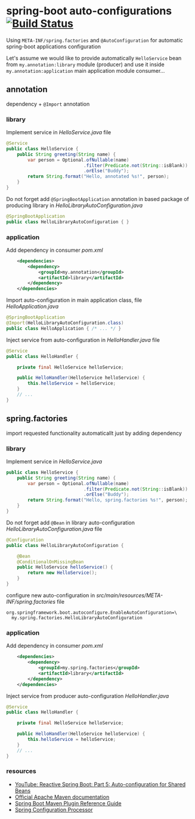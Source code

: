 # spring-boot auto-configurations [![Build Status](https://travis-ci.org/daggerok/spring-boot-auto-configurations-explained.svg?branch=master)](https://travis-ci.org/daggerok/spring-boot-auto-configurations-explained)
Using `META-INF/spring.factories` and `@AutoConfiguration` for automatic spring-boot applications configuration

Let's assume we would like to provide automatically `HelloService` bean from `my.annotation:library` module (producer)
and use it inside `my.annotation:application` main application module consumer...

## annotation

dependency + `@Import` annotation

### library

Implement service in _HelloService.java_ file

```java
@Service
public class HelloService {
    public String greeting(String name) {
        var person = Optional.ofNullable(name)
                             .filter(Predicate.not(String::isBlank))
                             .orElse("Buddy");
        return String.format("Hello, annotated %s!", person);
    }
}
```

Do not forget add `@SpringBootApplication` annotation in based package of producing library in _HelloLibraryAutoConfiguration.java_

```java
@SpringBootApplication
public class HelloLibraryAutoConfiguration { }
```

### application

Add dependency in consumer _pom.xml_

```xml
    <dependencies>
        <dependency>
            <groupId>my.annotation</groupId>
            <artifactId>library</artifactId>
        </dependency>
    </dependencies>
```

Import auto-configuration in main application class, file _HelloApplication.java_

```java
@SpringBootApplication
@Import(HelloLibraryAutoConfiguration.class)
public class HelloApplication { /* ... */ }
```

Inject service from auto-configuration in _HelloHandler.java_ file

```java
@Service
public class HelloHandler {

    private final HelloService helloService;

    public HelloHandler(HelloService helloService) {
        this.helloService = helloService;
    }
    // ...
}
```

## spring.factories

import requested functionality automaticallt just by adding dependency

### library

Implement service in _HelloService.java_

```java
public class HelloService {
    public String greeting(String name) {
        var person = Optional.ofNullable(name)
                             .filter(Predicate.not(String::isBlank))
                             .orElse("Buddy");
        return String.format("Hello, spring.factories %s!", person);
    }
}
```

Do not forget add `@Bean` in library auto-configuration _HelloLibraryAutoConfiguration.java_ file

```java
@Configuration
public class HelloLibraryAutoConfiguration {

    @Bean
    @ConditionalOnMissingBean
    public HelloService helloService() {
        return new HelloService();
    }
}
```

configure new auto-configuration in _src/main/resources/META-INF/spring.factories_ file

```properties
org.springframework.boot.autoconfigure.EnableAutoConfiguration=\
  my.spring.factories.HelloLibraryAutoConfiguration
```

### application

Add dependency in consumer _pom.xml_

```xml
    <dependencies>
        <dependency>
            <groupId>my.spring.factories</groupId>
            <artifactId>library</artifactId>
        </dependency>
    </dependencies>
```

Inject service from producer auto-configuration _HelloHandler.java_

```java
@Service
public class HelloHandler {

    private final HelloService helloService;

    public HelloHandler(HelloService helloService) {
        this.helloService = helloService;
    }
    // ...
}
```

### resources

* [YouTube: Reactive Spring Boot: Part 5: Auto-configuration for Shared Beans](https://www.youtube.com/watch?v=uPI4Xu7NtI0&t=190s)
* [Official Apache Maven documentation](https://maven.apache.org/guides/index.html)
* [Spring Boot Maven Plugin Reference Guide](https://docs.spring.io/spring-boot/docs/2.2.1.RELEASE/maven-plugin/)
* [Spring Configuration Processor](https://docs.spring.io/spring-boot/docs/2.2.1.RELEASE/reference/htmlsingle/#configuration-metadata-annotation-processor)
